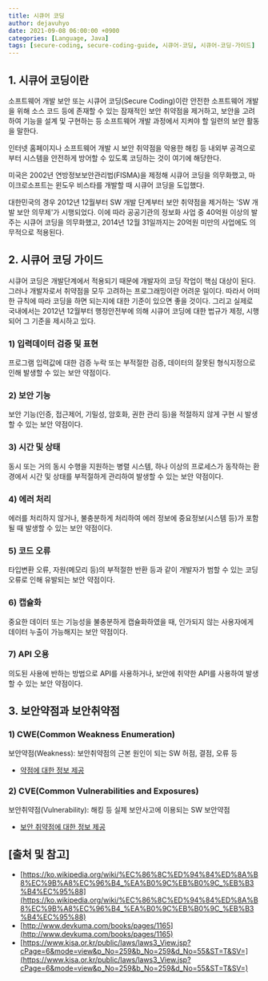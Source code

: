 ```yaml
---
title: 시큐어 코딩
author: dejavuhyo
date: 2021-09-08 06:00:00 +0900
categories: [Language, Java]
tags: [secure-coding, secure-coding-guide, 시큐어-코딩, 시큐어-코딩-가이드]
---
```


## 1. 시큐어 코딩이란
소프트웨어 개발 보안 또는 시큐어 코딩(Secure Coding)이란 안전한 소프트웨어 개발을 위해 소스 코드 등에 존재할 수 있는 잠재적인 보안 취약점을 제거하고, 보안을 고려하여 기능을 설계 및 구현하는 등 소프트웨어 개발 과정에서 지켜야 할 일련의 보안 활동을 말한다.

인터넷 홈페이지나 소프트웨어 개발 시 보안 취약점을 악용한 해킹 등 내외부 공격으로부터 시스템을 안전하게 방어할 수 있도록 코딩하는 것이 여기에 해당한다.

미국은 2002년 연방정보보안관리법(FISMA)을 제정해 시큐어 코딩을 의무화했고, 마이크로소프트는 윈도우 비스타를 개발할 때 시큐어 코딩을 도입했다.

대한민국의 경우 2012년 12월부터 SW 개발 단계부터 보안 취약점을 제거하는 'SW 개발 보안 의무제'가 시행되었다. 이에 따라 공공기관의 정보화 사업 중 40억원 이상의 발주는 시큐어 코딩을 의무화했고, 2014년 12월 31일까지는 20억원 미만의 사업에도 의무적으로 적용된다.

## 2. 시큐어 코딩 가이드
시큐어 코딩은 개발단계에서 적용되기 때문에 개발자의 코딩 작업이 핵심 대상이 된다. 그러나 개발자로서 취약점을 모두 고려하는 프로그래밍이란 어려운 일이다. 따라서 어떠한 규칙에 따라 코딩을 하면 되는지에 대한 기준이 있으면 좋을 것이다. 그리고 실제로 국내에서는 2012년 12월부터 행정안전부에 의해 시큐어 코딩에 대한 법규가 제정, 시행되어 그 기준을 제시하고 있다.

### 1) 입력데이터 검증 및 표현
프로그램 입력값에 대한 검증 누락 또는 부적절한 검증, 데이터의 잘못된 형식지정으로 인해 발생할 수 있는 보안 약점이다.

### 2) 보안 기능
보안 기능(인증, 접근제어, 기밀성, 암호화, 권한 관리 등)을 적절하지 않게 구현 시 발생할 수 있는 보안 약점이다.

### 3) 시간 및 상태
동시 또는 거의 동시 수행을 지원하는 병렬 시스템, 하나 이상의 프로세스가 동작하는 환경에서 시간 및 상태를 부적절하게 관리하여 발생할 수 있는 보안 약점이다.

### 4) 에러 처리
에러를 처리하지 않거나, 불충분하게 처리하여 에러 정보에 중요정보(시스템 등)가 포함될 때 발생할 수 있는 보안 약점이다.

### 5) 코드 오류
타입변환 오류, 자원(메모리 등)의 부적절한 반환 등과 같이 개발자가 범할 수 있는 코딩오류로 인해 유발되는 보안 약점이다.

### 6) 캡슐화
중요한 데이터 또는 기능성을 불충분하게 캡슐화하였을 때, 인가되지 않는 사용자에게 데이터 누출이 가능해지는 보안 약점이다.

### 7) API 오용
의도된 사용에 반하는 방법으로 API를 사용하거나, 보안에 취약한 API를 사용하여 발생할 수 있는 보안 약점이다.

## 3. 보안약점과 보안취약점

### 1) CWE(Common Weakness Enumeration)
보안약점(Weakness): 보안취약점의 근본 원인이 되는 SW 허점, 결점, 오류 등

* [약점에 대한 정보 제공](http://cwe.mitre.org)

### 2) CVE(Common Vulnerabilities and Exposures)
보안취약점(Vulnerability): 해킹 등 실제 보안사고에 이용되는 SW 보안약점

* [보안 취약점에 대한 정보 제공](http://cve.mitre.org)

## [출처 및 참고]
* [https://ko.wikipedia.org/wiki/%EC%86%8C%ED%94%84%ED%8A%B8%EC%9B%A8%EC%96%B4_%EA%B0%9C%EB%B0%9C_%EB%B3%B4%EC%95%88](https://ko.wikipedia.org/wiki/%EC%86%8C%ED%94%84%ED%8A%B8%EC%9B%A8%EC%96%B4_%EA%B0%9C%EB%B0%9C_%EB%B3%B4%EC%95%88)
* [http://www.devkuma.com/books/pages/1165](http://www.devkuma.com/books/pages/1165)
* [https://www.kisa.or.kr/public/laws/laws3_View.jsp?cPage=6&mode=view&p_No=259&b_No=259&d_No=55&ST=T&SV=](https://www.kisa.or.kr/public/laws/laws3_View.jsp?cPage=6&mode=view&p_No=259&b_No=259&d_No=55&ST=T&SV=)
